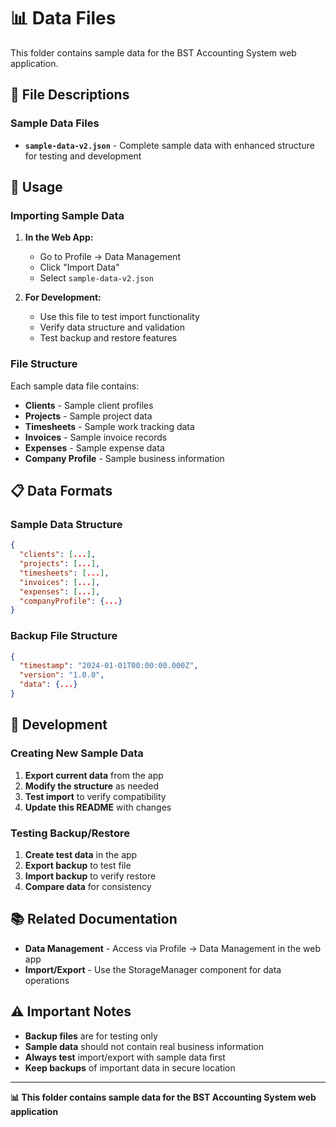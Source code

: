 # 📊 Data Files

This folder contains sample data for the BST Accounting System web application.

## 📁 **File Descriptions**

### **Sample Data Files**

- **`sample-data-v2.json`** - Complete sample data with enhanced structure for testing and development

## 🚀 **Usage**

### **Importing Sample Data**

1. **In the Web App:**

   - Go to Profile → Data Management
   - Click "Import Data"
   - Select `sample-data-v2.json`

2. **For Development:**
   - Use this file to test import functionality
   - Verify data structure and validation
   - Test backup and restore features

### **File Structure**

Each sample data file contains:

- **Clients** - Sample client profiles
- **Projects** - Sample project data
- **Timesheets** - Sample work tracking data
- **Invoices** - Sample invoice records
- **Expenses** - Sample expense data
- **Company Profile** - Sample business information

## 📋 **Data Formats**

### **Sample Data Structure**

```json
{
  "clients": [...],
  "projects": [...],
  "timesheets": [...],
  "invoices": [...],
  "expenses": [...],
  "companyProfile": {...}
}
```

### **Backup File Structure**

```json
{
  "timestamp": "2024-01-01T00:00:00.000Z",
  "version": "1.0.0",
  "data": {...}
}
```

## 🔧 **Development**

### **Creating New Sample Data**

1. **Export current data** from the app
2. **Modify the structure** as needed
3. **Test import** to verify compatibility
4. **Update this README** with changes

### **Testing Backup/Restore**

1. **Create test data** in the app
2. **Export backup** to test file
3. **Import backup** to verify restore
4. **Compare data** for consistency

## 📚 **Related Documentation**

- **Data Management** - Access via Profile → Data Management in the web app
- **Import/Export** - Use the StorageManager component for data operations

## ⚠️ **Important Notes**

- **Backup files** are for testing only
- **Sample data** should not contain real business information
- **Always test** import/export with sample data first
- **Keep backups** of important data in secure location

---

**📊 This folder contains sample data for the BST Accounting System web application**
